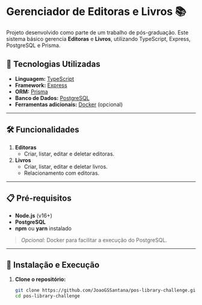 # Gerenciador de Editoras e Livros 📚

Projeto desenvolvido como parte de um trabalho de pós-graduação. Este sistema básico gerencia **Editoras** e **Livros**, utilizando TypeScript, Express, PostgreSQL e Prisma.

## 🚀 Tecnologias Utilizadas

- **Linguagem:** [TypeScript](https://www.typescriptlang.org/)
- **Framework:** [Express](https://expressjs.com/)
- **ORM:** [Prisma](https://www.prisma.io/)
- **Banco de Dados:** [PostgreSQL](https://www.postgresql.org/)
- **Ferramentas adicionais:** [Docker](https://www.docker.com/) (opcional)

---

## 🛠 Funcionalidades

1. **Editoras**
   - Criar, listar, editar e deletar editoras.
2. **Livros**
   - Criar, listar, editar e deletar livros.
   - Relacionamento com editoras.

---

## 📋 Pré-requisitos

- **Node.js** (v16+)
- **PostgreSQL**
- **npm** ou **yarn** instalado

> _Opcional_: Docker para facilitar a execução do PostgreSQL.

---

## 🔧 Instalação e Execução

1. **Clone o repositório:**

   ```bash
   git clone https://github.com/JoaoGSSantana/pos-library-challenge.git
   cd pos-library-challenge
   ```
